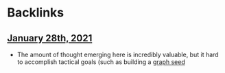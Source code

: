 
# Backlinks
## [January 28th, 2021](<January 28th, 2021.md>)
- The amount of thought emerging here is incredibly valuable, but it hard to accomplish tactical goals (such as building a [graph seed](<graph seed.md>)

